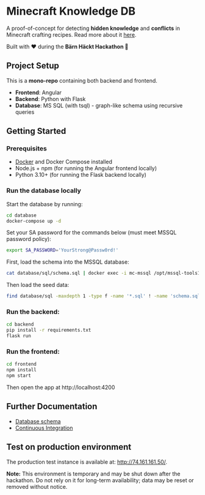 # Minecraft Knowledge DB

A proof-of-concept for detecting **hidden knowledge** and **conflicts** in Minecraft crafting recipes.
Read more about it [here](docs/CHALLENGE.md).

Built with ❤️ during the **Bärn Häckt Hackathon 🐻**

## Project Setup

This is a **mono-repo** containing both backend and frontend.

- **Frontend**: Angular
- **Backend**: Python with Flask
- **Database**: MS SQL (with tsql) - graph-like schema using recursive queries

## Getting Started

### Prerequisites

- [Docker](https://www.docker.com/) and Docker Compose installed
- Node.js + npm (for running the Angular frontend locally)
- Python 3.10+ (for running the Flask backend locally)

### Run the database locally

Start the database by running:

```bash
cd database
docker-compose up -d 
```

Set your SA password for the commands below (must meet MSSQL password policy):

```bash
export SA_PASSWORD='YourStrong@Passw0rd!'
```

First, load the schema into the MSSQL database:

```bash
cat database/sql/schema.sql | docker exec -i mc-mssql /opt/mssql-tools18/bin/sqlcmd -S localhost -U sa -P "$SA_PASSWORD" -C -d mcdb -b
```

Then load the seed data:

```bash
find database/sql -maxdepth 1 -type f -name '*.sql' ! -name 'schema.sql' -print0 | xargs -0 cat | docker exec -i mc-mssql /opt/mssql-tools18/bin/sqlcmd -S localhost -U sa -P "$SA_PASSWORD" -C -d mcdb -b
```

###  Run the backend:
```bash
cd backend
pip install -r requirements.txt
flask run
```

###  Run the frontend:
```bash
cd frontend
npm install
npm start
```

Then open the app at http://localhost:4200

## Further Documentation

- [Database schema](docs/SCHEMA.md)
- [Continuous Integration](docs/CI.md)

## Test on production environment

The production test instance is available at: <http://74.161.161.50/>.

**Note:** This environment is temporary and may be shut down after the hackathon. Do not rely on it for long-term availability; data may be reset or removed without notice.

